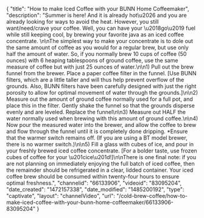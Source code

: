 {
    "title": "How to make Iced Coffee with your BUNN Home Coffeemaker",
    "description": "Summer is here! And it is already hot\u2026 and you are already looking for ways to avoid the heat. However, you still want\/need\/crave your coffee. Well, you can have your \u2018go\u2019 fuel while still keeping cool, by brewing your favorite java as an iced coffee concentrate.  \n\nThe simplest way to make your concentrate is to dole out the same amount of coffee as you would for a regular brew, but use only half the amount of water. So, if you normally brew 10 cups of coffee (50 ounces) with 6 heaping tablespoons of ground coffee, use the same measure of coffee but with just 25 ounces of water.\n\n1)      Pull out the brew funnel from the brewer. Place a paper coffee filter in the funnel. [Use BUNN filters, which are a little taller and will thus help prevent overflow of the grounds. Also, BUNN filters have been carefully designed with just the right porosity to allow for optimal movement of water through the grounds.]\n\n2)      Measure out the amount of ground coffee normally used for a full pot, and place this in the filter. Gently shake the funnel so that the grounds disperse evenly and are leveled. Replace the funnel\n\n3)      Measure out HALF the water normally used when brewing with this amount of ground coffee.\n\n4)      Now pour the measured water into the brewer, and allow the coffee to brew and flow through the funnel until it is completely done dripping. *Ensure that the warmer switch remains off. (If you are using a BT model brewer, there is no warmer switch.)\n\n5)      Fill a glass with cubes of ice, and pour in your freshly brewed iced coffee concentrate. [For a bolder taste, use frozen cubes of coffee for your \u201cice\u201d!]\n\nThere is one final note: if you are not planning on immediately enjoying the full batch of iced coffee, then the remainder should be refrigerated in a clear, lidded container. Your iced coffee brew should be consumed within twenty-four hours to ensure optimal freshness.",
    "channelid": "66133906",
    "videoid": "83095204",
    "date_created": "1472157338",
    "date_modified": "1485200192",
    "type": "captivate",
    "layout": "channelVideo",
    "url": "\/cold-brew-coffee\/how-to-make-iced-coffee-with-your-bunn-home-coffeemaker\/66133906-83095204"
}